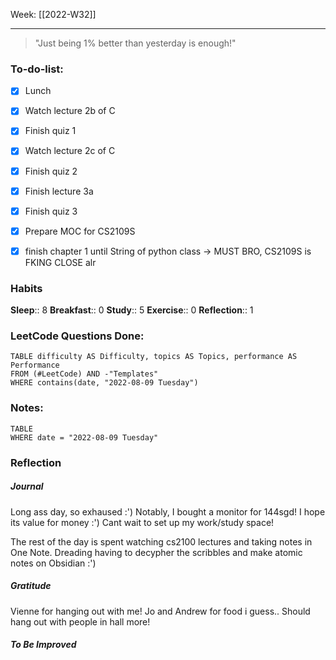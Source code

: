 Week: [[2022-W32]]
- - -

> "Just being 1% better than yesterday is enough!"

### To-do-list:
- [x] Lunch 
- [x] Watch lecture 2b of C
- [x] Finish quiz 1
- [x] Watch lecture 2c of C
- [x] Finish quiz 2
- [x] Finish lecture 3a
- [x] Finish quiz 3
- [x] Prepare MOC for CS2109S
- [x] finish chapter 1 until String of python class -> MUST BRO, CS2109S is FKING CLOSE alr


### Habits
**Sleep**:: 8
**Breakfast**:: 0
**Study**:: 5
**Exercise**:: 0
**Reflection**:: 1

### LeetCode Questions Done:
```dataview
TABLE difficulty AS Difficulty, topics AS Topics, performance AS Performance
FROM (#LeetCode) AND -"Templates"
WHERE contains(date, "2022-08-09 Tuesday") 
```

### Notes:
```dataview
TABLE
WHERE date = "2022-08-09 Tuesday"
```

### Reflection
##### Journal
Long ass day, so exhaused :') Notably, I bought a monitor for 144sgd! I hope its value for money :') Cant wait to set up my work/study space! 

The rest of the day is spent watching cs2100 lectures and taking notes in One Note. Dreading having to decypher the scribbles and make atomic notes on Obsidian :')

##### Gratitude
Vienne for hanging out with me! Jo and Andrew for food i guess.. Should hang out with people in hall more!

##### To Be Improved